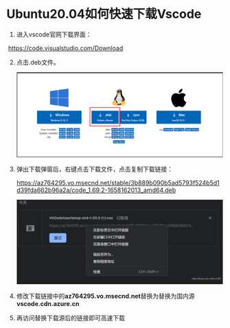 # Ubuntu20.04如何快速下载Vscode

1. 进入vscode官网下载界面：

​		https://code.visualstudio.com/Download

2. 点击.deb文件。

   ![image-20221124225744273](.assets/Vscode快速下载/202211242257309.png)

3. 弹出下载弹窗后，右键点击下载文件，点击复制下载链接：

   https://az764295.vo.msecnd.net/stable/3b889b090b5ad5793f524b5d1d39fda662b96a2a/code_1.69.2-1658162013_amd64.deb

   ![image-20221124230036421](.assets/Vscode快速下载/202211242300492.png)

4. 修改下载链接中的**az764295.vo.msecnd.net**替换为替换为国内源**vscode.cdn.azure.cn**

5. 再访问替换下载源后的链接即可高速下载
